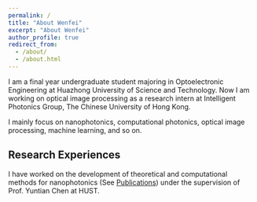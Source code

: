 ```yaml
---
permalink: /
title: "About Wenfei"
excerpt: "About Wenfei"
author_profile: true
redirect_from: 
  - /about/
  - /about.html
---
```


I am a final year undergraduate student majoring in Optoelectronic Engineering at Huazhong University of Science and Technology. Now I am working on optical image processing as a research intern at Intelligent Photonics Group, The Chinese University of Hong Kong. 

I mainly focus on nanophotonics, computational photonics, optical image processing, machine learning, and so on.

Research Experiences
------
I have worked on the development of theoretical and computational methods for nanophotonics (See [Publications](https://cma9cma.github.io/publications/)) under the supervision of Prof. Yuntian Chen at HUST. 


